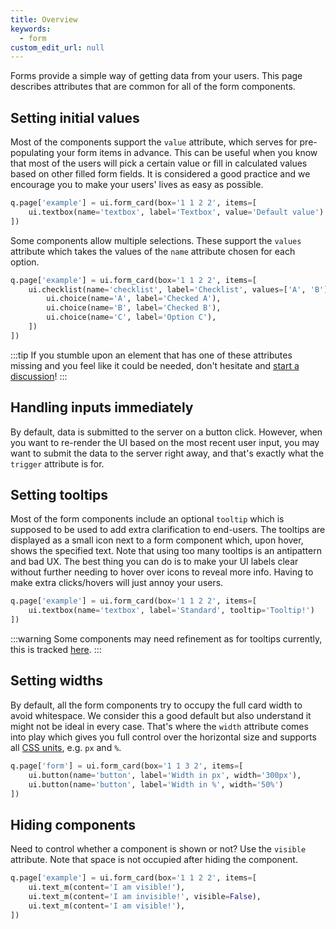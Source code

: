 ```yaml
---
title: Overview
keywords:
  - form
custom_edit_url: null
---
```


Forms provide a simple way of getting data from your users. This page describes attributes that are common for all of the form components.

## Setting initial values

Most of the components support the `value` attribute,
which serves for pre-populating your form items in advance. This can be useful when you know that most
of the users will pick a certain value or fill in calculated values based on other filled form fields.
It is considered a good practice and we encourage you to make your users' lives as easy as possible.

```py
q.page['example'] = ui.form_card(box='1 1 2 2', items=[
    ui.textbox(name='textbox', label='Textbox', value='Default value')
])
```

Some components allow multiple selections. These support the `values` attribute which takes the values of the
`name` attribute chosen for each option.

```py
q.page['example'] = ui.form_card(box='1 1 2 2', items=[
    ui.checklist(name='checklist', label='Checklist', values=['A', 'B'], choices=[
        ui.choice(name='A', label='Checked A'),
        ui.choice(name='B', label='Checked B'),
        ui.choice(name='C', label='Option C'),
    ])
])
```

:::tip
If you stumble upon an element that has one of these attributes missing and you feel like it could be needed,
don't hesitate and [start a discussion](https://github.com/h2oai/wave/discussions)!
:::

## Handling inputs immediately

By default, data is submitted to the server on a button click. However, when you want to re-render the UI
based on the most recent user input, you may want to submit the data to the server right away, and that's exactly what the `trigger` attribute
is for.

## Setting tooltips

Most of the form components include an optional `tooltip` which is supposed to be used to add extra clarification to end-users. The tooltips are
displayed as a small icon next to a form component which, upon hover, shows the specified text. Note that using too many tooltips is an antipattern and
bad UX. The best thing you can do is to make your UI labels clear without further needing to hover over icons to reveal more info. Having to make
extra clicks/hovers will just annoy your users.

```py
q.page['example'] = ui.form_card(box='1 1 2 2', items=[
    ui.textbox(name='textbox', label='Standard', tooltip='Tooltip!')
])
```

:::warning
Some components may need refinement as for tooltips currently, this is tracked [here](https://github.com/h2oai/wave/issues/326).
:::

## Setting widths

By default, all the form components try to occupy the full card width to avoid whitespace. We consider this a good default but also
understand it might not be ideal in every case. That's where the `width` attribute comes into play which gives you full control over the horizontal size
and supports all  [CSS units](https://developer.mozilla.org/en-US/docs/Learn/CSS/Building_blocks/Values_and_units), e.g. `px` and `%`.

```py
q.page['form'] = ui.form_card(box='1 1 3 2', items=[
    ui.button(name='button', label='Width in px', width='300px'),
    ui.button(name='button', label='Width in %', width='50%')
])
```

## Hiding components

Need to control whether a component is shown or not? Use the `visible` attribute. Note that space is not occupied after hiding the component.

```py
q.page['example'] = ui.form_card(box='1 1 2 2', items=[
    ui.text_m(content='I am visible!'),
    ui.text_m(content='I am invisible!', visible=False),
    ui.text_m(content='I am visible!'),
])
```
